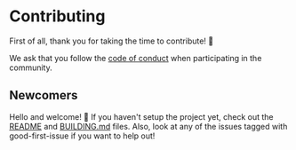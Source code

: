 # Contributing

First of all, thank you for taking the time to contribute! 🎊

We ask that you follow the [code of conduct](https://github.com/lochnessdragon/BahamutGUI/blob/main/CODE_OF_CONDUCT.md) when participating in the community.

## Newcomers

Hello and welcome! 👋 If you haven't setup the project yet, check out the [README](https://github.com/lochnessdragon/BahamutGUI/blob/main/README.md) and [BUILDING.md](https://github.com/lochnessdragon/BahamutGUI/blob/main/BUILDING.md) files. Also, look at any of the issues tagged with good-first-issue if you want to help out!

